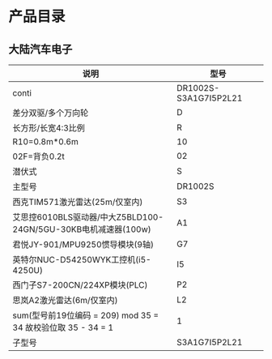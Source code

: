 # 产品目录

## 大陆汽车电子

| 说明            | 型号
| --------------- | --------------------- 
| conti           | DR1002S-S3A1G7I5P2L21
| 差分双驱/多个万向轮 | D
| 长方形/长宽4:3比例 | R
| R10=0.8m*0.6m | 10
| 02F=背负0.2t | 02
| 潜伏式 | S
| 主型号          | DR1002S
| 西克TIM571激光雷达(25m/仅室内) | S3
| 艾思控6010BLS驱动器/中大Z5BLD100-24GN/5GU-30KB电机减速器(100w) | A1
| 君悦JY-901/MPU9250惯导模块(9轴) | G7
| 英特尔NUC-D54250WYK工控机(i5-4250U) | I5
| 西门子S7-200CN/224XP模块(PLC) | P2
| 思岚A2激光雷达(6m/仅室内) | L2
| sum(型号前19位编码 = 209) mod 35 = 34 故校验位取 35 - 34 = 1 | 1
| 子型号          | S3A1G7I5P2L21
